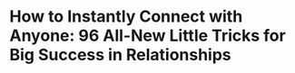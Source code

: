 # How to Instantly Connect with Anyone: 96 All-New Little Tricks for Big Success in Relationships

## 

